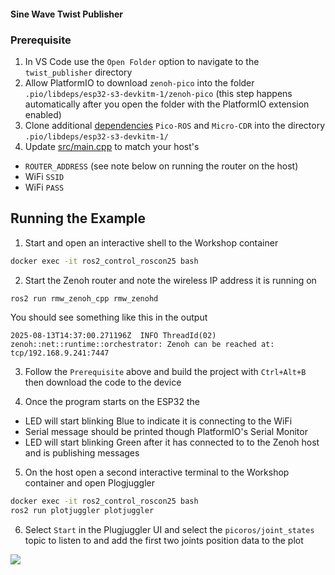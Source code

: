 #### Sine Wave Twist Publisher

### Prerequisite
1. In VS Code use the `Open Folder` option to navigate to the `twist_publisher` directory
1. Allow PlatformIO to download `zenoh-pico` into the folder `.pio/libdeps/esp32-s3-devkitm-1/zenoh-pico` (this step happens automatically after you open the folder with the PlatformIO extension enabled)
1. Clone additional [dependencies](platformio.ini#L35) `Pico-ROS` and `Micro-CDR` into the directory `.pio/libdeps/esp32-s3-devkitm-1/`
1. Update [src/main.cpp](src/main.cpp#L10-L15) to match your host's 
- `ROUTER_ADDRESS` (see note below on running the router on the host)
- WiFi `SSID`
- WiFi `PASS`

## Running the Example

1. Start and open an interactive shell to the Workshop container
```bash
docker exec -it ros2_control_roscon25 bash
```

2. Start the Zenoh router and note the wireless IP address it is running on
```bash
ros2 run rmw_zenoh_cpp rmw_zenohd
```

You should see something like this in the output
```
2025-08-13T14:37:00.271196Z  INFO ThreadId(02) zenoh::net::runtime::orchestrator: Zenoh can be reached at: tcp/192.168.9.241:7447
```

3. Follow the `Prerequisite` above and build the project with `Ctrl+Alt+B` then download the code to the device

4. Once the program starts on the ESP32 the 
- LED will start blinking Blue to indicate it is connecting to the WiFi
- Serial message should be printed though PlatformIO's Serial Monitor
- LED will start blinking Green after it has connected to to the Zenoh host and is publishing messages

5. On the host open a second interactive terminal to the Workshop container and open Plogjuggler
```bash
docker exec -it ros2_control_roscon25 bash
ros2 run plotjuggler plotjuggler
```

6. Select `Start` in the Plugjuggler UI and select the `picoros/joint_states` topic to listen to and add the first two joints position data to the plot

<img src="../docs/picoros_joint_state_example_plot.png">
